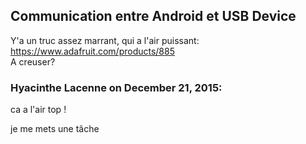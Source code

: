 ## Communication entre Android et USB Device



Y'a un truc assez marrant, qui a l'air puissant:  
<https://www.adafruit.com/products/885>  
A creuser?



### **Hyacinthe Lacenne** on December 21, 2015:



ca a l'air top !  
  
je me mets une tâche



